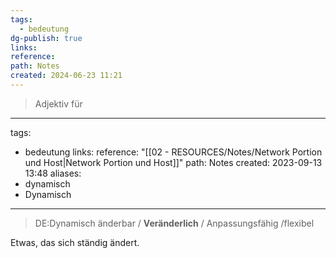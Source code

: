 ```yaml
---
tags:
  - bedeutung
dg-publish: true
links: 
reference: 
path: Notes
created: 2024-06-23 11:21
---
```

> Adjektiv für 
<div class="transclusion internal-embed is-loaded"><div class="markdown-embed">



---
tags:
  - bedeutung
links: 
reference: "[[02 - RESOURCES/Notes/Network Portion und Host\|Network Portion und Host]]"
path: Notes
created: 2023-09-13 13:48
aliases:
  - dynamisch
  - Dynamisch
---
> DE:Dynamisch
> änderbar / **Veränderlich** / Anpassungsfähig /flexibel

Etwas, das sich ständig ändert.

</div></div>
